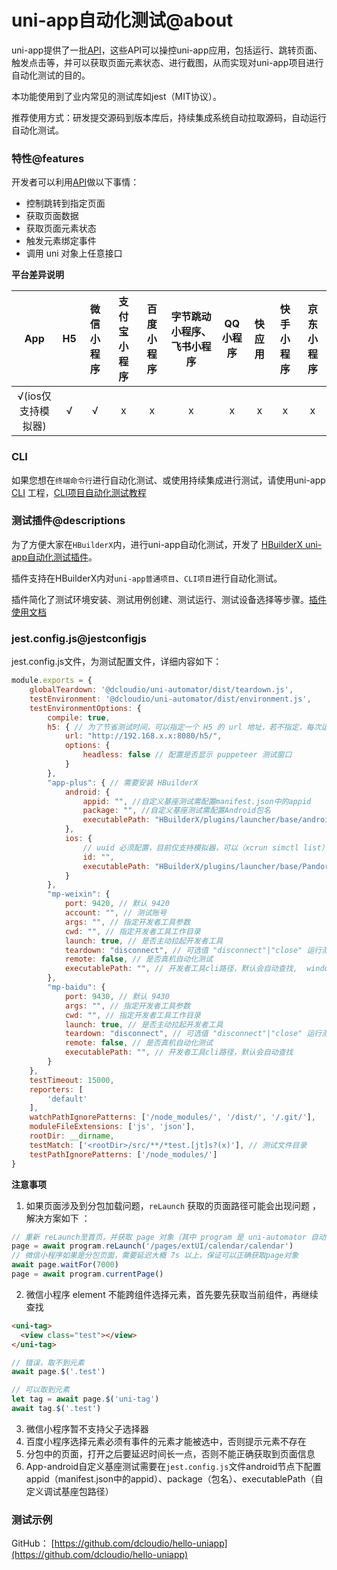 # uni-app自动化测试@about

uni-app提供了一批[API](/collocation/auto/api)，这些API可以操控uni-app应用，包括运行、跳转页面、触发点击等，并可以获取页面元素状态、进行截图，从而实现对uni-app项目进行自动化测试的目的。

本功能使用到了业内常见的测试库如jest（MIT协议）。

推荐使用方式：研发提交源码到版本库后，持续集成系统自动拉取源码，自动运行自动化测试。

### 特性@features
开发者可以利用[API](/collocation/auto/api)做以下事情：

* 控制跳转到指定页面
* 获取页面数据
* 获取页面元素状态
* 触发元素绑定事件
* 调用 uni 对象上任意接口

**平台差异说明**

|App|H5|微信小程序|支付宝小程序|百度小程序|字节跳动小程序、飞书小程序|QQ小程序|快应用|快手小程序|京东小程序|
|:-:|:-:|:-:|:-:|:-:|:-:|:-:|:-:|:-:|:-:|
|√(ios仅支持模拟器)|√|√|x|x|x|x|x|x|x|

### CLI

如果您想在`终端命令行`进行自动化测试、或使用持续集成进行测试，请使用uni-app [CLI](https://uniapp.dcloud.net.cn/quickstart?id=_2-通过vue-cli命令行) 工程，[CLI项目自动化测试教程](/collocation/auto/uniapp-cli-project)

### 测试插件@descriptions

为了方便大家在`HBuilderX`内，进行uni-app自动化测试，开发了 [HBuilderX uni-app自动化测试插件](https://ext.dcloud.net.cn/plugin?id=5708)。

插件支持在HBuilderX内对`uni-app普通项目`、`CLI项目`进行自动化测试。

插件简化了测试环境安装、测试用例创建、测试运行、测试设备选择等步骤。[插件使用文档](/collocation/auto/hbuilderx-extension/index)


### jest.config.js@jestconfigjs

jest.config.js文件，为测试配置文件，详细内容如下：

```js
module.exports = {
	globalTeardown: '@dcloudio/uni-automator/dist/teardown.js',
	testEnvironment: '@dcloudio/uni-automator/dist/environment.js',
	testEnvironmentOptions: {
		compile: true,
		h5: { // 为了节省测试时间，可以指定一个 H5 的 url 地址，若不指定，每次运行测试，会先 npm run dev:h5
			url: "http://192.168.x.x:8080/h5/",
			options: {
				headless: false // 配置是否显示 puppeteer 测试窗口
			}
		},
		"app-plus": { // 需要安装 HBuilderX
			android: {
				appid: "", //自定义基座测试需配置manifest.json中的appid
				package: "", //自定义基座测试需配置Android包名
				executablePath: "HBuilderX/plugins/launcher/base/android_base.apk" // apk 目录或自定义调试基座包路径
			},
			ios: {
				// uuid 必须配置，目前仅支持模拟器，可以（xcrun simctl list）查看要使用的模拟器 uuid
				id: "",
				executablePath: "HBuilderX/plugins/launcher/base/Pandora_simulator.app" // ipa 目录
			}
		},
		"mp-weixin": {
			port: 9420, // 默认 9420
			account: "", // 测试账号
			args: "", // 指定开发者工具参数
			cwd: "", // 指定开发者工具工作目录
			launch: true, // 是否主动拉起开发者工具
			teardown: "disconnect", // 可选值 "disconnect"|"close" 运行测试结束后，断开开发者工具或关闭开发者工具
			remote: false, // 是否真机自动化测试
			executablePath: "", // 开发者工具cli路径，默认会自动查找,  windows: C:/Program Files (x86)/Tencent/微信web开发者工具/cli.bat", mac: /Applications/wechatwebdevtools.app/Contents/MacOS/cli
		},
		"mp-baidu": {
			port: 9430, // 默认 9430
			args: "", // 指定开发者工具参数
			cwd: "", // 指定开发者工具工作目录
			launch: true, // 是否主动拉起开发者工具
			teardown: "disconnect", // 可选值 "disconnect"|"close" 运行测试结束后，断开开发者工具或关闭开发者工具
			remote: false, // 是否真机自动化测试
			executablePath: "", // 开发者工具cli路径，默认会自动查找
		}
	},
	testTimeout: 15000,
	reporters: [
		'default'
	],
	watchPathIgnorePatterns: ['/node_modules/', '/dist/', '/.git/'],
	moduleFileExtensions: ['js', 'json'],
	rootDir: __dirname,
	testMatch: ['<rootDir>/src/**/*test.[jt]s?(x)'], // 测试文件目录
	testPathIgnorePatterns: ['/node_modules/']
}

```



**注意事项**

1. 如果页面涉及到分包加载问题，`reLaunch` 获取的页面路径可能会出现问题 ，解决方案如下 ：
```javascript
// 重新 reLaunch至首页，并获取 page 对象（其中 program 是 uni-automator 自动注入的全局对象）
page = await program.reLaunch('/pages/extUI/calendar/calendar')
// 微信小程序如果是分包页面，需要延迟大概 7s 以上，保证可以正确获取page对象
await page.waitFor(7000)
page = await program.currentPage()
```

2. 微信小程序 element 不能跨组件选择元素，首先要先获取当前组件，再继续查找

```html
<uni-tag>
  <view class="test"></view>
</uni-tag>
```

```javascript
// 错误，取不到元素
await page.$('.test')

// 可以取到元素
let tag = await page.$('uni-tag')
await tag.$('.test')
```

3. 微信小程序暂不支持父子选择器
4. 百度小程序选择元素必须有事件的元素才能被选中，否则提示元素不存在
5. 分包中的页面，打开之后要延迟时间长一点，否则不能正确获取到页面信息
6. App-android自定义基座测试需要在`jest.config.js`文件android节点下配置appid（manifest.json中的appid）、package（包名）、executablePath（自定义调试基座包路径）

### 测试示例

GitHub： [https://github.com/dcloudio/hello-uniapp](https://github.com/dcloudio/hello-uniapp)
